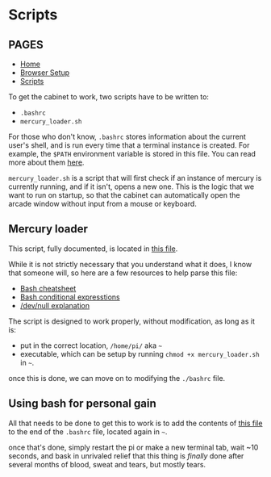 # Scripts

## PAGES
* [Home](/README.md)
* [Browser Setup](/BROWSER.md)
* [Scripts](#)

To get the cabinet to work, two scripts have to be written to:
* `.bashrc`
* `mercury_loader.sh`

For those who don't know, `.bashrc` stores information about the current user's shell, and is run every time that a terminal instance is created. For example, the `$PATH` environment variable is stored in this file. You can read more about them [here](https://www.digitalocean.com/community/tutorials/bashrc-file-in-linux).

`mercury_loader.sh` is a script that will first check if an instance of mercury is currently running, and if it isn't, opens a new one. This is the logic that we want to run on startup, so that the cabinet can automatically open the arcade window without input from a mouse or keyboard. 

## Mercury loader

This script, fully documented, is located in [this file](snippets/mercury_loader.sh). 

While it is not strictly necessary that you understand what it does, I know that someone will, so here are a few resources to help parse this file:
* [Bash cheatsheet](https://devhints.io/bash)
* [Bash conditional expresstions](https://www.gnu.org/software/bash/manual/bash.html#Bash-Conditional-Expressions)
* [/dev/null explanation](https://www.digitalocean.com/community/tutorials/dev-null-in-linux)

The script is designed to work properly, without modification, as long as it is:
* put in the correct location, `/home/pi/` aka `~`
* executable, which can be setup by running `chmod +x mercury_loader.sh` in `~`.

once this is done, we can move on to modifying the `./bashrc` file. 

## Using bash for personal gain

All that needs to be done to get this to work is to add the contents of [this file](sinppets/bashrc_snippet.sh) to the end of the `.bashrc` file, located again in `~`. 

once that's done, simply restart the pi or make a new terminal tab, wait ~10 seconds, and bask in unrivaled relief that this thing is *finally* done after several months of blood, sweat and tears, but mostly tears.

